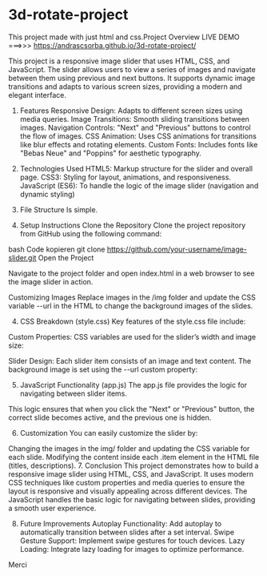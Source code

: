 # 3d-rotate-project
This project made with just html and css.Project Overview
LIVE DEMO ===>>> https://andrascsorba.github.io/3d-rotate-project/

This project is a responsive image slider that uses HTML, CSS, and JavaScript. The slider allows users to view a series of images and navigate between them using previous and next buttons. It supports dynamic image transitions and adapts to various screen sizes, providing a modern and elegant interface.

1. Features
Responsive Design: Adapts to different screen sizes using media queries.
Image Transitions: Smooth sliding transitions between images.
Navigation Controls: "Next" and "Previous" buttons to control the flow of images.
CSS Animation: Uses CSS animations for transitions like blur effects and rotating elements.
Custom Fonts: Includes fonts like "Bebas Neue" and "Poppins" for aesthetic typography.

2. Technologies Used
HTML5: Markup structure for the slider and overall page.
CSS3: Styling for layout, animations, and responsiveness.
JavaScript (ES6): To handle the logic of the image slider (navigation and dynamic styling)
4. File Structure
Is simple.

3. Setup Instructions
Clone the Repository
Clone the project repository from GitHub using the following command:

bash
Code kopieren
git clone https://github.com/your-username/image-slider.git
Open the Project

Navigate to the project folder and open index.html in a web browser to see the image slider in action.

Customizing Images
Replace images in the /img folder and update the CSS variable --url in the HTML to change the background images of the slides.

4. CSS Breakdown (style.css)
Key features of the style.css file include:

Custom Properties: CSS variables are used for the slider’s width and image size:


Slider Design: Each slider item consists of an image and text content. The background image is set using the --url custom property:


5. JavaScript Functionality (app.js)
The app.js file provides the logic for navigating between slider items.


This logic ensures that when you click the "Next" or "Previous" button, the correct slide becomes active, and the previous one is hidden.

6. Customization
You can easily customize the slider by:

Changing the images in the img/ folder and updating the CSS variable for each slide.
Modifying the content inside each .item element in the HTML file (titles, descriptions).
7. Conclusion
This project demonstrates how to build a responsive image slider using HTML, CSS, and JavaScript. It uses modern CSS techniques like custom properties and media queries to ensure the layout is responsive and visually appealing across different devices. The JavaScript handles the basic logic for navigating between slides, providing a smooth user experience.

8. Future Improvements
Autoplay Functionality: Add autoplay to automatically transition between slides after a set interval.
Swipe Gesture Support: Implement swipe gestures for touch devices.
Lazy Loading: Integrate lazy loading for images to optimize performance.

Merci
